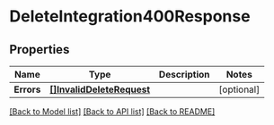 # DeleteIntegration400Response

## Properties

Name | Type | Description | Notes
------------ | ------------- | ------------- | -------------
**Errors** | [**[]InvalidDeleteRequest**](InvalidDeleteRequest.md) |  |[optional] 

[[Back to Model list]](../README.md#documentation-for-models) [[Back to API list]](../README.md#documentation-for-api-endpoints) [[Back to README]](../README.md)


